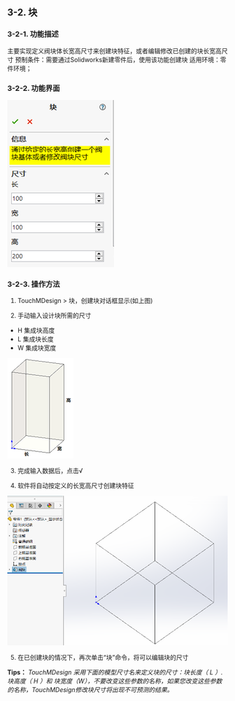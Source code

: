 ## 3-2. 块

### 3-2-1. 功能描述

主要实现定义阀块体长宽高尺寸来创建块特征，或者编辑修改已创建的块长宽高尺寸
预制条件：需要通过Solidworks新建零件后，使用该功能创建块
适用环境：零件环境；

### 3-2-2. 功能界面

![图片](/images/28449668.png)

### 3-2-3. 操作方法

1. TouchMDesign > 块，创建块对话框显示(如上图)

2. 手动输入设计块所需的尺寸
- H 集成块高度
- L 集成块长度
- W 集成块宽度

![图片](/images/28449818.png)

3. 完成输入数据后，点击√

4. 软件将自动按定义的长宽高尺寸创建块特征

![图片](/images/24940689.png)

5. 在已创建块的情况下，再次单击“块”命令，将可以编辑块的尺寸

**Tips：**
*TouchMDesign 采用下面的模型尺寸名来定义块的尺寸：块长度（ L ）. 块高度（ H ）和 块宽度（W），不要改变这些参数的名称，如果您改变这些参数的名称，TouchMDesign修改块尺寸将出现不可预测的结果。*